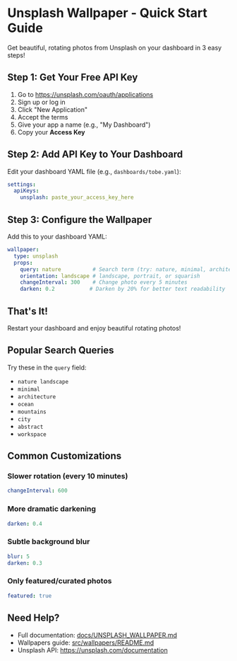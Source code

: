 # Unsplash Wallpaper - Quick Start Guide

Get beautiful, rotating photos from Unsplash on your dashboard in 3 easy steps!

## Step 1: Get Your Free API Key

1. Go to https://unsplash.com/oauth/applications
2. Sign up or log in
3. Click "New Application"
4. Accept the terms
5. Give your app a name (e.g., "My Dashboard")
6. Copy your **Access Key**

## Step 2: Add API Key to Your Dashboard

Edit your dashboard YAML file (e.g., `dashboards/tobe.yaml`):

```yaml
settings:
  apiKeys:
    unsplash: paste_your_access_key_here
```

## Step 3: Configure the Wallpaper

Add this to your dashboard YAML:

```yaml
wallpaper:
  type: unsplash
  props:
    query: nature          # Search term (try: nature, minimal, architecture)
    orientation: landscape # landscape, portrait, or squarish
    changeInterval: 300    # Change photo every 5 minutes
    darken: 0.2           # Darken by 20% for better text readability
```

## That's It!

Restart your dashboard and enjoy beautiful rotating photos!

## Popular Search Queries

Try these in the `query` field:
- `nature landscape`
- `minimal`
- `architecture`
- `ocean`
- `mountains`
- `city`
- `abstract`
- `workspace`

## Common Customizations

### Slower rotation (every 10 minutes)
```yaml
changeInterval: 600
```

### More dramatic darkening
```yaml
darken: 0.4
```

### Subtle background blur
```yaml
blur: 5
darken: 0.3
```

### Only featured/curated photos
```yaml
featured: true
```

## Need Help?

- Full documentation: [docs/UNSPLASH_WALLPAPER.md](docs/UNSPLASH_WALLPAPER.md)
- Wallpapers guide: [src/wallpapers/README.md](src/wallpapers/README.md)
- Unsplash API: https://unsplash.com/documentation

